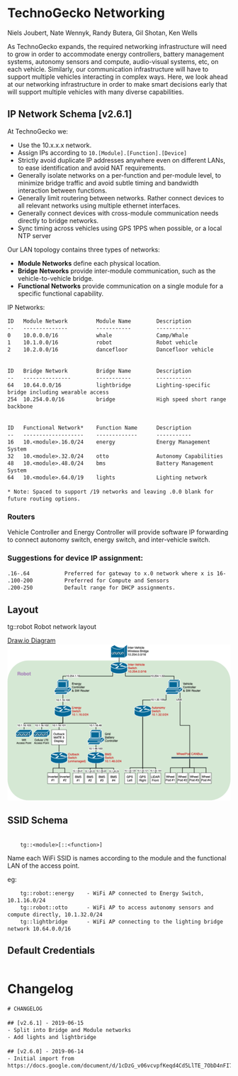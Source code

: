 # TechnoGecko Networking

Niels Joubert, Nate Wennyk, Randy Butera, Gil Shotan, Ken Wells

As TechnoGecko expands, the required networking infrastructure will need to grow in order to accommodate energy controllers, battery management systems, autonomy sensors and compute, audio-visual systems, etc, on each vehicle. Similarly, our communication infrastructure will have to support multiple vehicles interacting in complex ways. Here, we look ahead at our networking infrastructure in order to make smart decisions early that will support multiple vehicles with many diverse capabilities. 

## IP Network Schema [v2.6.1]

At TechnoGecko we:
* Use the 10.x.x.x network.
* Assign IPs according to `10.[Module].[Function].[Device]`
* Strictly avoid duplicate IP addresses anywhere even on different LANs, to ease identification and avoid NAT requirements.
* Generally isolate networks on a per-function and per-module level, to minimize bridge traffic and avoid subtle timing and bandwidth interaction between functions.
* Generally limit routering between networks. Rather connect devices to all relevant networks using multiple ethernet interfaces.
* Generally connect devices with cross-module communication needs directly to bridge networks. 
* Sync timing across vehicles using GPS 1PPS when possible, or a local NTP server

Our LAN topology contains three types of networks:
* **Module Networks** define each physical location.
* **Bridge Networks** provide inter-module communication, such as the vehicle-to-vehicle bridge.
* **Functional Networks** provide communication on a single module for a specific functional capability.

IP Networks:
```
ID   Module Network         Module Name        Description
--   --------------         -----------        -----------
0    10.0.0.0/16            whale              Camp/Whale
1    10.1.0.0/16            robot              Robot vehicle
2    10.2.0.0/16            dancefloor         Dancefloor vehicle


ID   Bridge Network         Bridge Name        Description
--   ---------------        -----------        -----------
64   10.64.0.0/16           lightbridge        Lighting-specific bridge including wearable access
254  10.254.0.0/16          bridge             High speed short range backbone


ID   Functional Network*    Function Name      Description
--   -------------------    -------------      -----------
16   10.<module>.16.0/24    energy             Energy Management System
32   10.<module>.32.0/24    otto               Autonomy Capabilities
48   10.<module>.48.0/24    bms                Battery Management System
64   10.<module>.64.0/19    lights             Lighting network

* Note: Spaced to support /19 networks and leaving .0.0 blank for future routing options.
```

### Routers
Vehicle Controller and Energy Controller will provide software 
IP forwarding to connect autonomy switch, energy switch, 
and inter-vehicle switch. 

### Suggestions for device IP assignment:
```
.16-.64           Preferred for gateway to x.0 network where x is 16- 
.100-200          Preferred for Compute and Sensors
.200-250          Default range for DHCP assignments.
```

## Layout

tg::robot Robot network layout

[Draw.io Diagram](https://drive.google.com/file/d/1UimhuNxK7GUXQ43VrYicd7frDcxEkvqW/view?usp=sharing)
![tg::robot network](https://github.com/njoubert/tgops/raw/master/network/TechnoGecko%20Autonomy%20Networking%20Proposal%20v2.6.png)

## SSID Schema

```

    tg::<module>[::<function>]

```
Name each WiFi SSID is names according to the module and the functional LAN of the access point. 

eg:

```
    tg::robot::energy    - WiFi AP connected to Energy Switch, 10.1.16.0/24
    tg::robot::otto      - WiFi AP to access autonomy sensors and compute directly, 10.1.32.0/24
    tg::lightbridge      - WiFi AP connecting to the lighting bridge network 10.64.0.0/16
```

## Default Credentials

```

```

# Changelog

```
# CHANGELOG

## [v2.6.1] - 2019-06-15
- Split into Bridge and Module networks
- Add lights and lightbridge

## [v2.6.0] - 2019-06-14
- Initial import from https://docs.google.com/document/d/1cDzG_v06vcvpfKeqd4Cd5LlTE_7ObD4nFI7MDEt6ZM0/edit#